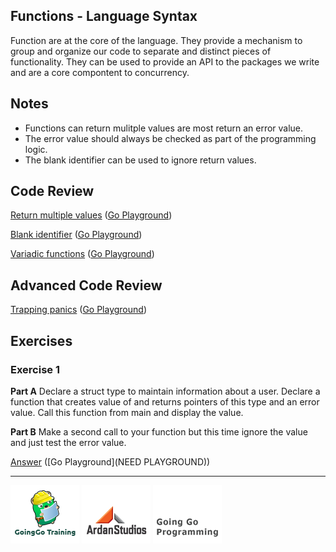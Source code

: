## Functions - Language Syntax
Function are at the core of the language. They provide a mechanism to group and organize our code to separate and distinct pieces of functionality. They can be used to provide an API to the packages we write and are a core compontent to concurrency.

## Notes

* Functions can return mulitple values are most return an error value.
* The error value should always be checked as part of the programming logic.
* The blank identifier can be used to ignore return values.

## Code Review

[Return multiple values](example1/example1.go) ([Go Playground](http://play.golang.org/p/kTKdUJolAU))

[Blank identifier](example2/example2.go) ([Go Playground](http://play.golang.org/p/dDZpl7ti1I))

[Variadic functions](example3/example3.go) ([Go Playground](http://play.golang.org/p/RoP6pNPgKl))

## Advanced Code Review

[Trapping panics](advanced/example1/example1.go) ([Go Playground](http://play.golang.org/p/eg14ClW4_y))

## Exercises

### Exercise 1
**Part A** Declare a struct type to maintain information about a user. Declare a function that creates value of and returns pointers of this type and an error value. Call this function from main and display the value.

**Part B** Make a second call to your function but this time ignore the value and just test the error value.

[Answer](exercises/exercise1/exercise1.go) ([Go Playground](NEED PLAYGROUND))

___
[![GoingGo Training](../../00-slides/images/ggt_logo.png)](http://www.goinggotraining.net)
[![Ardan Studios](../../00-slides/images/ardan_logo.png)](http://www.ardanstudios.com)
[![GoingGo Blog](../../00-slides/images/ggb_logo.png)](http://www.goinggo.net)